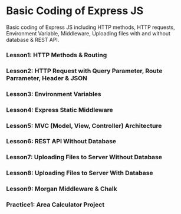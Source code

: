 # Basic Coding of Express JS
Basic coding of Express JS including HTTP methods, HTTP requests, Environment Variable, Middleware, Uploading files with and without database & REST API.

### Lesson1: HTTP Methods & Routing

### Lesson2: HTTP Request with Query Parameter, Route Parrameter, Header & JSON

### Lesson3: Environment Variables

### Lesson4: Express Static Middleware

### Lesson5: MVC (Model, View, Controller) Architecture

### Lesson6: REST API Without Database

### Lesson7: Uploading Files to Server Without Database

### Lesson8:  Uploading Files to Server With Database

### Lesson9: Morgan Middleware & Chalk

### Practice1: Area Calculator Project 
